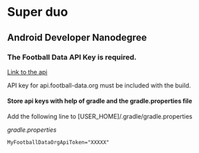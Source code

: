 # Super duo
## Android Developer Nanodegree

### The Football Data API Key is required.

[Link to the api](http://api.football-data.org/)

API key for api.football-data.org must be included with the build.

#### Store api keys with help of gradle and the gradle.properties file

Add the following line to [USER_HOME]/.gradle/gradle.properties

*gradle.properties*
```xml
MyFootballDataOrgApiToken="XXXXX"
```
